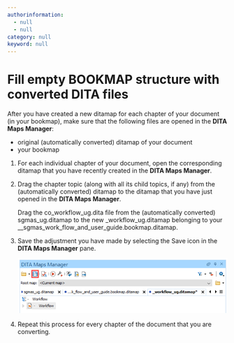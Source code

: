 ```yaml
---
authorinformation:
  - null
  - null
category: null
keyword: null
---
```


# Fill empty BOOKMAP structure with converted DITA files

After you have created a new ditamap for each chapter of your document \(in your bookmap\), make sure that the following files are opened in the **DITA Maps Manager**:

* original \(automatically converted\) ditamap of your document
* your bookmap

1. For each individual chapter of your document, open the corresponding ditamap that you have recently created in the **DITA Maps Manager**.
2. Drag the chapter topic \(along with all its child topics, if any\) from the \(automatically converted\) ditamap to the ditamap that you have just opened in the **DITA Maps Manager**.

   Drag the co\_workflow\_ug.dita file from the \(automatically converted\) sgmas\_ug.ditamap to the new \_workflow\_ug.ditamap belonging to your \_\_sgmas\_work\_flow\_and\_user\_guide.bookmap.ditamap.

3. Save the adjustment you have made by selecting the Save icon in the **DITA Maps Manager** pane.

   ![](../../../../../.gitbook/assets/filling_bookmap_structure_dmm_save_icon.png)

4. Repeat this process for every chapter of the document that you are converting.

